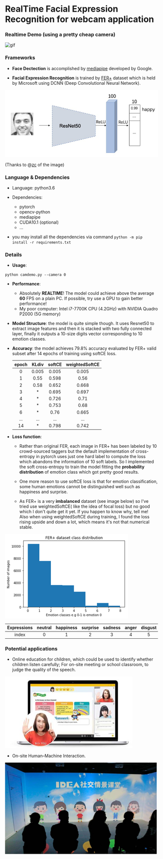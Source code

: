 # RealTime Facial Expression Recognition for webcam application

### Realtime Demo (using a pretty cheap camera)

![gif](https://github.com/Zju-George/realtimeFER/raw/main/assets/livedemo.gif)

### Frameworks

- **Face Dectection** is accomplished by [mediapipe](https://github.com/google/mediapipe) developed by Google.

- **Facial Expression Recognition** is trained by [FER+](https://github.com/microsoft/FERPlus) dataset 
which is held by Microsoft using DCNN (Deep Convolutional Neural Network).

![nn](https://github.com/Zju-George/realtimeFER/raw/main/assets/nnstructure.jpg) 

(Thanks to @[zc](https://github.com/ZC119) of the image)

### Language & Dependencies

- Language: python3.6
- Dependencies:

    - pytorch
    - opencv-python
    - mediapipe
    - CUDA10.1 (optional)
    - ...
- you may install all the dependencies via command `python -m pip install -r requirements.txt`
    
### Details
- **Usage**:
```shell script
python camdemo.py --camera 0
```

- **Performance**: 
    - Absolutely **REALTIME**! The model could achieve above the average **60** FPS on a plain PC. If possible, 
    try use a GPU to gain better performance!
    - My poor computer: Intel i7-7700K CPU (4.2GHz) with NVIDIA Quadro P2000 (5G memory)
    
- **Model Structure**: the model is quite simple though. It uses Resnet50 to extract image features and
then it is stacked with two fully connected layer, finally it outputs a 10-size digits vector corresponding to 10 emotion classes.

- **Accuracy**: the model achieves 79.8% accuracy evaluated by FER+ valid subset after 14 epochs of training using softCE loss. 

    | epoch | KLdiv | softCE | weightedSoftCE |
    | :----: | :----: | :----: | :----:|
    |  0   | 0.005 | 0.005  | 0.005  |
    |  1   | 0.55  | 0.598 | 0.56    |
    |  2   | 0.58  | 0.652 | 0.668   |
    |  3   |   *   | 0.695 | 0.697   |
    |  4   |   *   | 0.726 | 0.71    |
    |  5   |   *   | 0.753 | 0.68    |
    |  6   |   *   | 0.76  | 0.665   |
    | ...  |  ...  | ...   | ...   |
    |  14  |   *   | 0.798 | 0.742 |
  
- **Loss function**: 
    - Rather than original FER, each image in FER+ has been labeled by 10 crowd-sourced 
    taggers but the default implementation of cross-entropy in pytorch uses just one hard label to compute the loss 
    which abandons the information of 10 soft labels. So I implemented the soft cross-entropy to train the model fitting 
    the **probability distribution** of emotion class which got pretty good results.
    
    - One more reason to use softCE loss is that for emotion classification, some human emotions cannot be distinguished 
    well such as happiness and surprise.
    
    - As FER+ is a very **imbalanced** dataset (see image below) so I've tried use weightedSoftCE( like the idea of focal loss)
    but no good which I don't quite get it yet. If you happen to know why, tell me! Also when using weightedSoftCE during training, 
    I found the loss rising upside and down a lot, which means it's not that numerical stable.
    
![data](https://github.com/Zju-George/realtimeFER/raw/main/assets/dataImbalence.png)

| Expressions | neutral | happiness | surprise | sadness | anger | disgust | fear | contempt | unknown | NF |
| :----: | :----: |  :----: |  :----: |  :----: |  :----: |  :----: |  :----: |  :----: |  :----: |  :----: |  
| index | 0 | 1 | 2 | 3 | 4 | 5 | 6 | 7 | 8 | 9 | 

### Potential applications

- Online education for children, which could be used to identify whether children listen carefully; 
For on-site meeting or school classroom, to judge the quality of the speech.

![online](https://github.com/Zju-George/realtimeFER/raw/main/assets/online.jpg)

- On-site Human–Machine Interaction.

<img src="https://github.com/Zju-George/realtimeFER/raw/main/assets/offline.jpeg" alt="HMI" width="500" height="300" align="bottom" />
